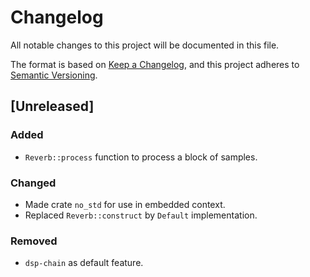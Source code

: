 # Changelog

All notable changes to this project will be documented in this file.

The format is based on [Keep a Changelog](https://keepachangelog.com/en/1.0.0/),
and this project adheres to [Semantic Versioning](https://semver.org/spec/v2.0.0.html).

## [Unreleased]

### Added

- `Reverb::process` function to process a block of samples.

### Changed

- Made crate `no_std` for use in embedded context.
- Replaced `Reverb::construct` by `Default` implementation.

### Removed

- `dsp-chain` as default feature.
